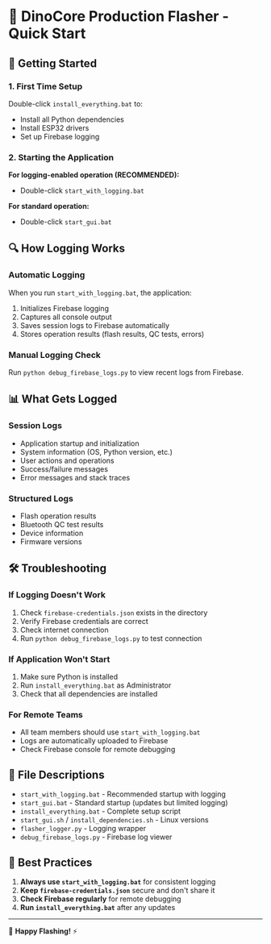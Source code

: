 # 🦕 DinoCore Production Flasher - Quick Start

## 🚀 Getting Started

### 1. First Time Setup
Double-click `install_everything.bat` to:
- Install all Python dependencies
- Install ESP32 drivers
- Set up Firebase logging

### 2. Starting the Application
**For logging-enabled operation (RECOMMENDED):**
- Double-click `start_with_logging.bat`

**For standard operation:**
- Double-click `start_gui.bat`

## 🔍 How Logging Works

### Automatic Logging
When you run `start_with_logging.bat`, the application:
1. Initializes Firebase logging
2. Captures all console output
3. Saves session logs to Firebase automatically
4. Stores operation results (flash results, QC tests, errors)

### Manual Logging Check
Run `python debug_firebase_logs.py` to view recent logs from Firebase.

## 📊 What Gets Logged

### Session Logs
- Application startup and initialization
- System information (OS, Python version, etc.)
- User actions and operations
- Success/failure messages
- Error messages and stack traces

### Structured Logs
- Flash operation results
- Bluetooth QC test results
- Device information
- Firmware versions

## 🛠️ Troubleshooting

### If Logging Doesn't Work
1. Check `firebase-credentials.json` exists in the directory
2. Verify Firebase credentials are correct
3. Check internet connection
4. Run `python debug_firebase_logs.py` to test connection

### If Application Won't Start
1. Make sure Python is installed
2. Run `install_everything.bat` as Administrator
3. Check that all dependencies are installed

### For Remote Teams
- All team members should use `start_with_logging.bat`
- Logs are automatically uploaded to Firebase
- Check Firebase console for remote debugging

## 📝 File Descriptions

- `start_with_logging.bat` - Recommended startup with logging
- `start_gui.bat` - Standard startup (updates but limited logging)
- `install_everything.bat` - Complete setup script
- `start_gui.sh` / `install_dependencies.sh` - Linux versions
- `flasher_logger.py` - Logging wrapper
- `debug_firebase_logs.py` - Firebase log viewer

## 🎯 Best Practices

1. **Always use `start_with_logging.bat`** for consistent logging
2. **Keep `firebase-credentials.json`** secure and don't share it
3. **Check Firebase regularly** for remote debugging
4. **Run `install_everything.bat`** after any updates

---
🦕 **Happy Flashing!** ⚡
